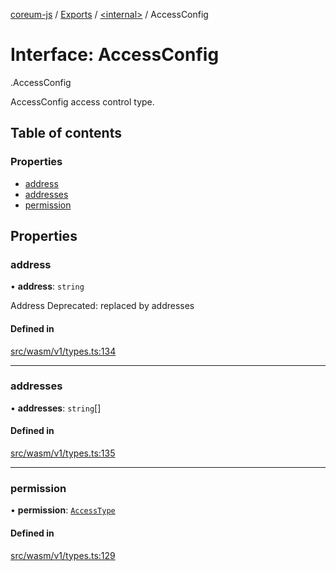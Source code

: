 [coreum-js](../README.md) / [Exports](../modules.md) / [<internal\>](../modules/internal_.md) / AccessConfig

# Interface: AccessConfig

[<internal>](../modules/internal_.md).AccessConfig

AccessConfig access control type.

## Table of contents

### Properties

- [address](internal_.AccessConfig.md#address)
- [addresses](internal_.AccessConfig.md#addresses)
- [permission](internal_.AccessConfig.md#permission)

## Properties

### address

• **address**: `string`

Address
Deprecated: replaced by addresses

#### Defined in

[src/wasm/v1/types.ts:134](https://github.com/CooperFoundation/coreum-js/blob/b574423/src/wasm/v1/types.ts#L134)

___

### addresses

• **addresses**: `string`[]

#### Defined in

[src/wasm/v1/types.ts:135](https://github.com/CooperFoundation/coreum-js/blob/b574423/src/wasm/v1/types.ts#L135)

___

### permission

• **permission**: [`AccessType`](../enums/internal_.AccessType.md)

#### Defined in

[src/wasm/v1/types.ts:129](https://github.com/CooperFoundation/coreum-js/blob/b574423/src/wasm/v1/types.ts#L129)
